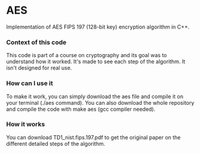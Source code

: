 # AES
Implementation of AES FIPS 197 (128-bit key) encryption algorithm in C++.

### Context of this code
This code is part of a course on cryptography and its goal was to understand how it worked.
It's made to see each step of the algorithm.
It isn't designed for real use.

### How can I use it
To make it work, you can simply download the aes file and compile it on your terminal (./aes command).
You can also download the whole repository and compile the code with make aes (gcc compiler needed).

### How it works
You can download TD1_nist.fips.197.pdf to get the original paper on the different detailed steps of the algorithm.
